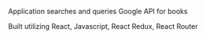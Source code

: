Application searches and queries Google API for books

Built utilizing React, Javascript, React Redux, React Router
